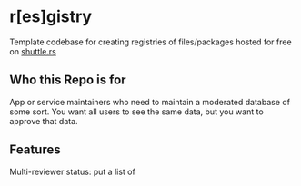# r[es]gistry

Template codebase for creating registries of files/packages hosted for free on [shuttle.rs](https://shuttle.rs)

## Who this Repo is for
App or service maintainers who need to maintain a moderated database of some sort. You want all users to see the same data, but you want to approve that data.

## Features
Multi-reviewer status: put a list of 
